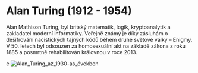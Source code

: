 # Alan Turing (1912 - 1954)
Alan Mathison Turing, byl britský matematik, logik, kryptoanalytik a zakladatel moderní informatiky. Veřejně známý je díky zásluhám o dešifrování nacistických tajných kódů během druhé světové války – Enigmy. V 50. letech byl odsouzen za homosexuální akt na základě zákona z roku 1885 a posmrtně rehabilitován královnou v roce 2013.
>
e
![Alan_Turing_az_1930-as_években](https://github.com/user-attachments/assets/2a156684-3467-4338-944e-d885a6626935)
